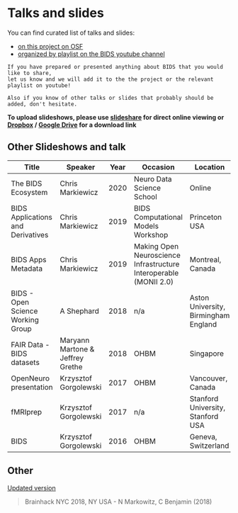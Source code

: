 <head>
<link rel="stylesheet" href="https://cdnjs.cloudflare.com/ajax/libs/font-awesome/6.0.0/css/font-awesome.min.css">
</head>
<body>

# Talks and slides

You can find curated list of talks and slides:

-   [on this project on OSF](https://osf.io/yn93h/)
-   [organized by playlist on the BIDS youtube channel](https://www.youtube.com/channel/UCxZUcYfd_nvIVWAbzRB1tlw/playlists)

```{important}
If you have prepared or presented anything about BIDS that you would like to share,
let us know and we will add it to the the project or the relevant playlist on youtube!

Also if you know of other talks or slides that probably should be added, don't hesitate.
```

**To upload slideshows, please use [slideshare](https://www.slideshare.net/) for
direct online viewing or [Dropbox](https://www.dropbox.com/) /
[Google Drive](https://www.google.ca/drive/) for a download link**

## Other Slideshows and talk

| Title                             | Speaker                          | Year | Occasion                                                          | Location                             | Video                                                                                        | Slides                                                                                                                       |
| --------------------------------- | -------------------------------- | ---- | ----------------------------------------------------------------- | ------------------------------------ | -------------------------------------------------------------------------------------------- | ---------------------------------------------------------------------------------------------------------------------------- |
| The BIDS Ecosystem                | Chris Markiewicz                 | 2020 | Neuro Data Science School                                         | Online                               | n/a                                                                                          | [link](https://effigies.github.io/bids-ecosystem/)                                                                           |
| BIDS Applications and Derivatives | Chris Markiewicz                 | 2019 | BIDS Computational Models Workshop                                | Princeton USA                        | n/a                                                                                          | [link](https://effigies.github.io/bids-derivatives/)                                                                         |
| BIDS Apps Metadata                | Chris Markiewicz                 | 2019 | Making Open Neuroscience Infrastructure Interoperable (MONII 2.0) | Montreal, Canada                     | n/a                                                                                          | [link](https://effigies.github.io/bids-metadata/)                                                                            |
| BIDS - Open Science Working Group | A Shephard                       | 2018 | n/a                                                               | Aston University, Birmingham England | n/a                                                                                          | [link](https://github.com/bids-standard/bids-starter-kit/files/2068336/Brain.Imaging.Data.Structure.-.OSWG.pptx)             |
| FAIR Data - BIDS datasets         | Maryann Martone & Jeffrey Grethe | 2018 | OHBM                                                              | Singapore                            | [link](https://www.pathlms.com/ohbm/courses/8246/sections/12542/video_presentations/115883#) | n/a                                                                                                                          |
| OpenNeuro presentation            | Krzysztof Gorgolewski            | 2017 | OHBM                                                              | Vancouver, Canada                    | [link](https://www.pathlms.com/ohbm/courses/5158/sections/7806/video_presentations/76062#)   | [link](https://www.slideshare.net/chrisfilo1/openneuro-a-free-online-platform-for-sharing-and-analysis-of-neuroimaging-data) |
| fMRIprep                          | Krzysztof Gorgolewski            | 2017 | n/a                                                               | Stanford University, Stanford USA    | n/a                                                                                          | [link](https://www.slideshare.net/chrisfilo1/fmriprep-robust-and-easy-to-use-fmri-preprocessing-pipeline)                    |
| BIDS                              | Krzysztof Gorgolewski            | 2016 | OHBM                                                              | Geneva, Switzerland                  | n/a                                                                                          | [link](https://www.slideshare.net/chrisfilo1/the-brain-imaging-data-structure-ohbm-2016)                                     |

<!-- TEMPLATE -->
<!-- | Title    | Speaker  | Year | Occasion    | Location     | [link]() | [link]()    |  -->

## Other

<!-- [Graphical Representation of BIDS](https://drive.google.com/drive/folders/1xlfeAFpp8iOH12bXONfD9OsRGLFFSLD-) -
work in progress, viewable with draw.io (a Google Drive extension) -->

[Updated version](https://cogneuro.net/bids)

> Brainhack NYC 2018, NY USA - N Markowitz, C Benjamin (2018)

